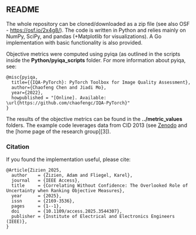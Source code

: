 ## README

The whole repository can be cloned/downloaded as a zip file (see also OSF - https://osf.io/2x4g8/). The code is written in Python and relies mainly on NumPy, SciPy, and pandas (+Matplotlib for visualizations). A Go implementation with basic functionality is also provided.

Objective metrics were computed using pyiqa (as outlined in the scripts inside the **Python/pyiqa_scripts** folder. For more information about pyiqa, see:

    @misc{pyiqa,
      title={{IQA-PyTorch}: PyTorch Toolbox for Image Quality Assessment},
      author={Chaofeng Chen and Jiadi Mo},
      year={2022},
      howpublished = "[Online]. Available: \url{https://github.com/chaofengc/IQA-PyTorch}"
    }
    
The results of the objective metrics can be found in the **../metric_values** folders. The example code leverages data from CID 2013 (see [Zenodo][2] and the [home page of the research group][3]).

### Citation

If you found the implementation useful, please cite:

    @Article{Zizien_2025,
      author    = {Zizien, Adam and Fliegel, Karel},
      journal   = {IEEE Access},
      title     = {Correlating Without Confidence: The Overlooked Role of Uncertainty when Ranking Objective Measures},
      year      = {2025},
      issn      = {2169-3536},
      pages     = {1--1},
      doi       = {10.1109/access.2025.3544307},
      publisher = {Institute of Electrical and Electronics Engineers (IEEE)},
    }


  [1]: https://zenodo.org/records/2647033 "CID 2013 on Zenodo"
  [2]: https://researchportal.helsinki.fi/en/publications/cid2013-a-database-for-evaluating-no-reference-image-quality-asse "CID 2013 research group home page"
